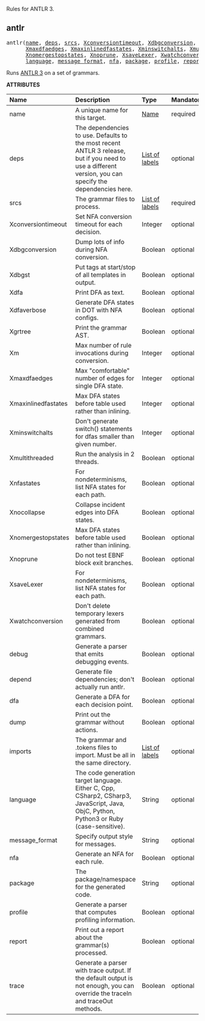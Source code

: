 <!-- Generated with Stardoc: http://skydoc.bazel.build -->

Rules for ANTLR 3.

<a id="antlr"></a>

## antlr

<pre>
antlr(<a href="#antlr-name">name</a>, <a href="#antlr-deps">deps</a>, <a href="#antlr-srcs">srcs</a>, <a href="#antlr-Xconversiontimeout">Xconversiontimeout</a>, <a href="#antlr-Xdbgconversion">Xdbgconversion</a>, <a href="#antlr-Xdbgst">Xdbgst</a>, <a href="#antlr-Xdfa">Xdfa</a>, <a href="#antlr-Xdfaverbose">Xdfaverbose</a>, <a href="#antlr-Xgrtree">Xgrtree</a>, <a href="#antlr-Xm">Xm</a>,
      <a href="#antlr-Xmaxdfaedges">Xmaxdfaedges</a>, <a href="#antlr-Xmaxinlinedfastates">Xmaxinlinedfastates</a>, <a href="#antlr-Xminswitchalts">Xminswitchalts</a>, <a href="#antlr-Xmultithreaded">Xmultithreaded</a>, <a href="#antlr-Xnfastates">Xnfastates</a>, <a href="#antlr-Xnocollapse">Xnocollapse</a>,
      <a href="#antlr-Xnomergestopstates">Xnomergestopstates</a>, <a href="#antlr-Xnoprune">Xnoprune</a>, <a href="#antlr-XsaveLexer">XsaveLexer</a>, <a href="#antlr-Xwatchconversion">Xwatchconversion</a>, <a href="#antlr-debug">debug</a>, <a href="#antlr-depend">depend</a>, <a href="#antlr-dfa">dfa</a>, <a href="#antlr-dump">dump</a>, <a href="#antlr-imports">imports</a>,
      <a href="#antlr-language">language</a>, <a href="#antlr-message_format">message_format</a>, <a href="#antlr-nfa">nfa</a>, <a href="#antlr-package">package</a>, <a href="#antlr-profile">profile</a>, <a href="#antlr-report">report</a>, <a href="#antlr-trace">trace</a>)
</pre>

Runs [ANTLR 3](https://www.antlr3.org//) on a set of grammars.

**ATTRIBUTES**


| Name  | Description | Type | Mandatory | Default |
| :------------- | :------------- | :------------- | :------------- | :------------- |
| <a id="antlr-name"></a>name |  A unique name for this target.   | <a href="https://bazel.build/concepts/labels#target-names">Name</a> | required |  |
| <a id="antlr-deps"></a>deps |  The dependencies to use. Defaults to the most recent ANTLR 3 release, but if you need to use a different version, you can specify the dependencies here.   | <a href="https://bazel.build/concepts/labels">List of labels</a> | optional |  `[Label("@@antlr3_runtimes//:tool")]`  |
| <a id="antlr-srcs"></a>srcs |  The grammar files to process.   | <a href="https://bazel.build/concepts/labels">List of labels</a> | required |  |
| <a id="antlr-Xconversiontimeout"></a>Xconversiontimeout |  Set NFA conversion timeout for each decision.   | Integer | optional |  `0`  |
| <a id="antlr-Xdbgconversion"></a>Xdbgconversion |  Dump lots of info during NFA conversion.   | Boolean | optional |  `False`  |
| <a id="antlr-Xdbgst"></a>Xdbgst |  Put tags at start/stop of all templates in output.   | Boolean | optional |  `False`  |
| <a id="antlr-Xdfa"></a>Xdfa |  Print DFA as text.   | Boolean | optional |  `False`  |
| <a id="antlr-Xdfaverbose"></a>Xdfaverbose |  Generate DFA states in DOT with NFA configs.   | Boolean | optional |  `False`  |
| <a id="antlr-Xgrtree"></a>Xgrtree |  Print the grammar AST.   | Boolean | optional |  `False`  |
| <a id="antlr-Xm"></a>Xm |  Max number of rule invocations during conversion.   | Integer | optional |  `0`  |
| <a id="antlr-Xmaxdfaedges"></a>Xmaxdfaedges |  Max &quot;comfortable&quot; number of edges for single DFA state.   | Integer | optional |  `0`  |
| <a id="antlr-Xmaxinlinedfastates"></a>Xmaxinlinedfastates |  Max DFA states before table used rather than inlining.   | Integer | optional |  `0`  |
| <a id="antlr-Xminswitchalts"></a>Xminswitchalts |  Don't generate switch() statements for dfas smaller than given number.   | Integer | optional |  `0`  |
| <a id="antlr-Xmultithreaded"></a>Xmultithreaded |  Run the analysis in 2 threads.   | Boolean | optional |  `False`  |
| <a id="antlr-Xnfastates"></a>Xnfastates |  For nondeterminisms, list NFA states for each path.   | Boolean | optional |  `False`  |
| <a id="antlr-Xnocollapse"></a>Xnocollapse |  Collapse incident edges into DFA states.   | Boolean | optional |  `False`  |
| <a id="antlr-Xnomergestopstates"></a>Xnomergestopstates |  Max DFA states before table used rather than inlining.   | Boolean | optional |  `False`  |
| <a id="antlr-Xnoprune"></a>Xnoprune |  Do not test EBNF block exit branches.   | Boolean | optional |  `False`  |
| <a id="antlr-XsaveLexer"></a>XsaveLexer |  For nondeterminisms, list NFA states for each path.   | Boolean | optional |  `False`  |
| <a id="antlr-Xwatchconversion"></a>Xwatchconversion |  Don't delete temporary lexers generated from combined grammars.   | Boolean | optional |  `False`  |
| <a id="antlr-debug"></a>debug |  Generate a parser that emits debugging events.   | Boolean | optional |  `False`  |
| <a id="antlr-depend"></a>depend |  Generate file dependencies; don't actually run antlr.   | Boolean | optional |  `False`  |
| <a id="antlr-dfa"></a>dfa |  Generate a DFA for each decision point.   | Boolean | optional |  `False`  |
| <a id="antlr-dump"></a>dump |  Print out the grammar without actions.   | Boolean | optional |  `False`  |
| <a id="antlr-imports"></a>imports |  The grammar and .tokens files to import. Must be all in the same directory.   | <a href="https://bazel.build/concepts/labels">List of labels</a> | optional |  `[]`  |
| <a id="antlr-language"></a>language |  The code generation target language. Either C, Cpp, CSharp2, CSharp3, JavaScript, Java, ObjC, Python, Python3 or Ruby (case-sensitive).   | String | optional |  `""`  |
| <a id="antlr-message_format"></a>message_format |  Specify output style for messages.   | String | optional |  `""`  |
| <a id="antlr-nfa"></a>nfa |  Generate an NFA for each rule.   | Boolean | optional |  `False`  |
| <a id="antlr-package"></a>package |  The package/namespace for the generated code.   | String | optional |  `""`  |
| <a id="antlr-profile"></a>profile |  Generate a parser that computes profiling information.   | Boolean | optional |  `False`  |
| <a id="antlr-report"></a>report |  Print out a report about the grammar(s) processed.   | Boolean | optional |  `False`  |
| <a id="antlr-trace"></a>trace |  Generate a parser with trace output. If the default output is not enough, you can override the traceIn and traceOut methods.   | Boolean | optional |  `False`  |


